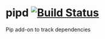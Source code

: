 # pipd [![Build Status](https://travis-ci.org/ryansmick/pipd.svg?branch=master)](https://travis-ci.org/ryansmick/pipd)
Pip add-on to track dependencies
